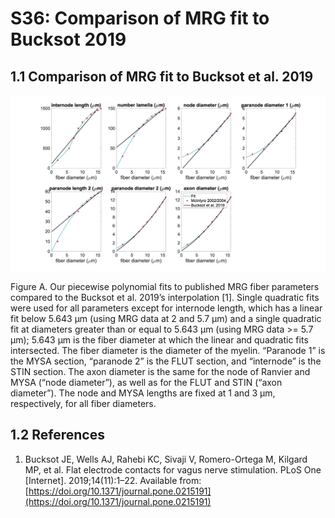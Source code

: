 # S36: Comparison of MRG fit to Bucksot 2019
## 1.1 Comparison of MRG fit to Bucksot et al. 2019

![Inline image](uploads/f494c4342a397b94f92dacb2418b8e1e/Picture11.jpg)

Figure A. Our piecewise polynomial fits to published MRG fiber parameters compared to the Bucksot et al. 2019’s interpolation \[1\]. Single quadratic fits were used for all parameters except for internode length, which has a linear fit below 5.643 µm (using MRG data at 2 and 5.7 µm) and a single quadratic fit at diameters greater than or equal to 5.643 µm (using MRG data >= 5.7 µm); 5.643 µm is the fiber diameter at which the linear and quadratic fits intersected. The fiber diameter is the diameter of the myelin. “Paranode 1” is the MYSA section, “paranode 2” is the FLUT section, and “internode” is the STIN section. The axon diameter is the same for the node of Ranvier and MYSA (“node diameter”), as well as for the FLUT and STIN (“axon diameter”). The node and MYSA lengths are fixed at 1 and 3 μm, respectively, for all fiber diameters.

## 1.2 References
1. Bucksot JE, Wells AJ, Rahebi KC, Sivaji V, Romero-Ortega M, Kilgard MP, et al. Flat electrode contacts for vagus nerve stimulation. PLoS One [Internet]. 2019;14(11):1–22. Available from: [https://doi.org/10.1371/journal.pone.0215191](https://doi.org/10.1371/journal.pone.0215191)
